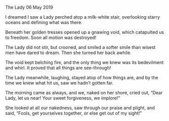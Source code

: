 The Lady
06 May 2019

I dreamed I saw a Lady
perched atop a milk-white stair,
overlooking starry oceans
and defining what was there.

Beneath her golden tresses
opened up a gnawing void,
which catapulted us to freedom.
Soon all motion was destroyed!

The Lady did not stir, but crooned,
and smiled a softer smile
than wisest men have dared to dream.
Then she turned her back awhile.

The void kept belching fire,
and the only thing we knew
was its bedevilment and whirl.
It proved that all things are see-through!

The Lady meanwhile, laughing,
stayed atop of how things are,
and by the time we knew what hit us,
saw we hadn’t gotten far.

The morning came as always,
and we, naked on her shore,
cried out, “Dear Lady, let us near!
Your sweet forgiveness, we implore!”

She looked at all our nakedness,
saw through our praise and plight,
and said, “Fools, get yourselves together,
or else get out of my sight!”
